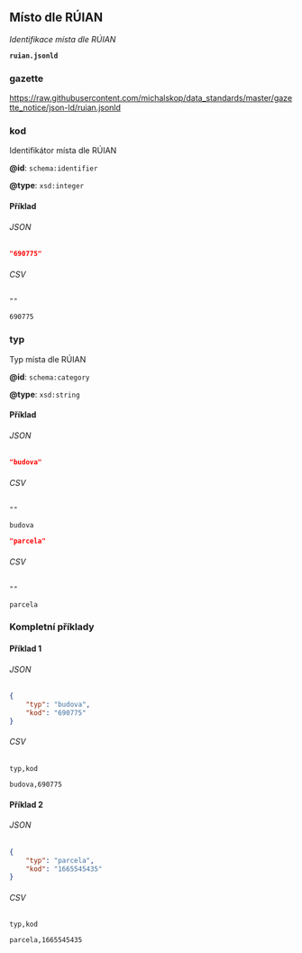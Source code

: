 ## Místo dle RÚIAN

*Identifikace místa dle RÚIAN*

**`ruian.jsonld`**

### gazette

https://raw.githubusercontent.com/michalskop/data_standards/master/gazette_notice/json-ld/ruian.jsonld

### kod

Identifikátor místa dle RÚIAN

**@id**: `schema:identifier`

**@type**: `xsd:integer`

#### Příklad


###### JSON


```json
"690775"
```
###### CSV


```csv
""

690775
```
### typ

Typ místa dle RÚIAN

**@id**: `schema:category`

**@type**: `xsd:string`

#### Příklad


###### JSON


```json
"budova"
```
###### CSV


```csv
""

budova
```
```json
"parcela"
```
###### CSV


```csv
""

parcela
```
### Kompletní příklady


#### Příklad 1


###### JSON


```json
{
    "typ": "budova",
    "kod": "690775"
}
```


###### CSV


```csv
typ,kod

budova,690775
```
#### Příklad 2


###### JSON


```json
{
    "typ": "parcela",
    "kod": "1665545435"
}
```


###### CSV


```csv
typ,kod

parcela,1665545435
```
